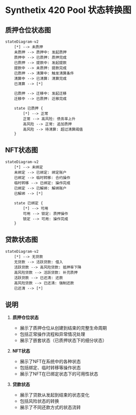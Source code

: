 # Synthetix 420 Pool 状态转换图

## 质押仓位状态图
```mermaid
stateDiagram-v2
    [*] --> 未质押
    未质押 --> 质押中: 发起质押
    质押中 --> 已质押: 质押完成
    已质押 --> 提款中: 发起提款
    提款中 --> 未质押: 提款完成
    已质押 --> 清算中: 触发清算条件
    清算中 --> 已清算: 清算完成
    已清算 --> [*]
    
    已质押 --> 迁移中: 发起迁移
    迁移中 --> 已质押: 迁移完成
    
    state 已质押 {
        [*] --> 正常
        正常 --> 高风险: 债务率上升
        高风险 --> 正常: 追加质押
        高风险 --> 待清算: 超过清算阈值
    }
```

## NFT状态图
```mermaid
stateDiagram-v2
    [*] --> 未绑定
    未绑定 --> 已绑定: 绑定账户
    已绑定 --> 临时转移: 合约操作
    临时转移 --> 已绑定: 操作完成
    已绑定 --> 已解绑: 解绑账户
    已解绑 --> [*]
    
    state 已绑定 {
        [*] --> 可用
        可用 --> 锁定: 质押操作
        锁定 --> 可用: 操作完成
    }
```

## 贷款状态图
```mermaid
stateDiagram-v2
    [*] --> 无贷款
    无贷款 --> 活跃贷款: 借入
    活跃贷款 --> 高风险贷款: 抵押率下降
    高风险贷款 --> 活跃贷款: 补充质押
    活跃贷款 --> 已还清: 还款
    高风险贷款 --> 已还清: 强制还款
    已还清 --> [*]
```

## 说明
1. **质押仓位状态**
   - 展示了质押仓位从创建到结束的完整生命周期
   - 包括正常操作流程和异常情况处理
   - 展示了嵌套状态（已质押状态下的细分状态）

2. **NFT状态**
   - 展示了NFT在系统中的各种状态
   - 包括绑定、临时转移等操作状态
   - 展示了NFT在已绑定状态下的可用性状态

3. **贷款状态**
   - 展示了贷款从发起到结束的状态变化
   - 包括风险状态的转换
   - 展示了不同还款方式的状态流转 